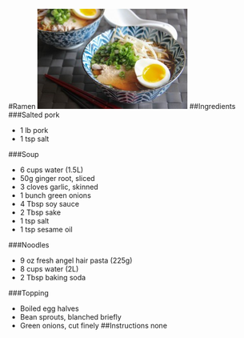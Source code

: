 #Ramen
![ramen](ramen.jpg)
##Ingredients
###Salted pork
* 1 lb pork
* 1 tsp salt

###Soup
* 6 cups water (1.5L)
* 50g ginger root, sliced
* 3 cloves garlic, skinned
* 1 bunch green onions
* 4 Tbsp soy sauce
* 2 Tbsp sake
* 1 tsp salt
* 1 tsp sesame oil

###Noodles
* 9 oz fresh angel hair pasta (225g)
* 8 cups water (2L)
* 2 Tbsp baking soda

###Topping
* Boiled egg halves
* Bean sprouts, blanched briefly
* Green onions, cut finely
##Instructions
none